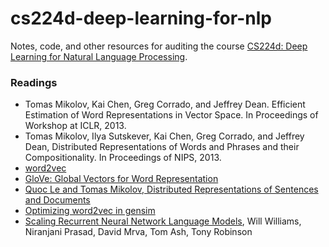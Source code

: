 # cs224d-deep-learning-for-nlp
Notes, code, and other resources for auditing the course [CS224d: Deep Learning for 
Natural Language Processing](http://cs224d.stanford.edu/).

### Readings
  - Tomas Mikolov, Kai Chen, Greg Corrado, and Jeffrey Dean. Efficient Estimation of Word Representations in Vector Space. In Proceedings of Workshop at ICLR, 2013.
  - Tomas Mikolov, Ilya Sutskever, Kai Chen, Greg Corrado, and Jeffrey Dean, Distributed Representations of Words and Phrases and their Compositionality. In Proceedings of NIPS, 2013.
  - [word2vec](http://www.reddit.com/r/MachineLearning/comments/30m0eb/what_is_the_state_of_the_art_in_language_modeling/)
  - [GloVe: Global Vectors for Word Representation](http://nlp.stanford.edu/projects/glove/)
  - [Quoc Le and Tomas Mikolov, Distributed Representations of Sentences and Documents](http://arxiv.org/pdf/1405.4053v2.pdf)
  - [Optimizing word2vec in gensim](http://radimrehurek.com/2013/09/word2vec-in-python-part-two-optimizing/)
  - [Scaling Recurrent Neural Network Language Models](http://arxiv.org/pdf/1502.00512v1.pdf), Will Williams, Niranjani Prasad, David Mrva, Tom Ash, Tony Robinson

